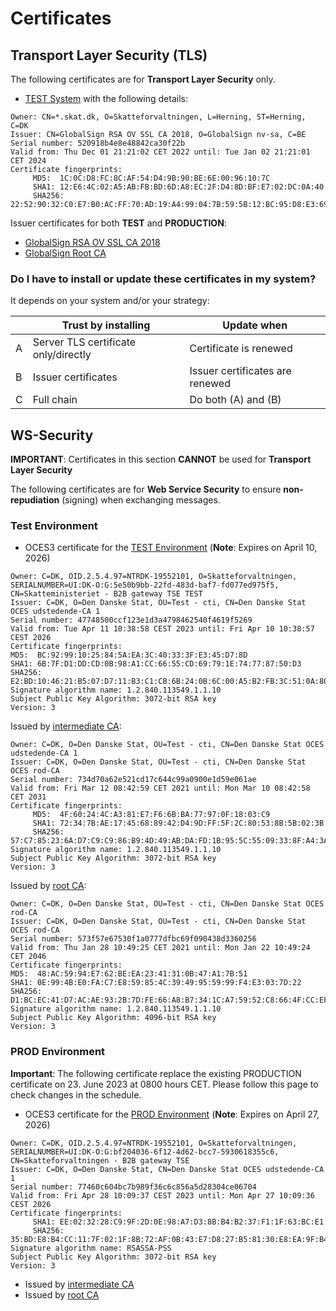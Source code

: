 # Certificates

## Transport Layer Security (TLS)

The following certificates are for **Transport Layer Security** only.

* [TEST System](/pem/tls/ssl-chain-0.pem) with the following details:

```
Owner: CN=*.skat.dk, O=Skatteforvaltningen, L=Herning, ST=Herning, C=DK
Issuer: CN=GlobalSign RSA OV SSL CA 2018, O=GlobalSign nv-sa, C=BE
Serial number: 520918b4e8e48842ca30f22b
Valid from: Thu Dec 01 21:21:02 CET 2022 until: Tue Jan 02 21:21:01 CET 2024
Certificate fingerprints:
	 MD5:  1C:0C:D8:FC:8C:AF:54:D4:9B:90:BE:6E:00:96:10:7C
	 SHA1: 12:E6:4C:02:A5:AB:FB:BD:6D:A8:EC:2F:D4:8D:BF:E7:02:DC:0A:40
	 SHA256: 22:52:90:32:C0:E7:B0:AC:FF:70:AD:19:A4:99:04:7B:59:5B:12:BC:95:D8:E3:69:1E:CC:52:66:A5:15:30:D2
```


Issuer certificates for both **TEST** and **PRODUCTION**:

* [GlobalSign RSA OV SSL CA 2018](/pem/tls/ssl-chain-1.pem)
* [GlobalSign Root CA](/pem/tls/ssl-chain-2.pem)

### Do I have to install or update these certificates in my system?

It depends on your system and/or your strategy:

|   | Trust by installing                  | Update when                     |
|---|--------------------------------------|---------------------------------|
| A | Server TLS certificate only/directly | Certificate is renewed          |
| B | Issuer certificates                  | Issuer certificates are renewed |
| C | Full chain                           | Do both (A) and (B)             |

## WS-Security

**IMPORTANT**: Certificates in this section **CANNOT** be used for **Transport Layer Security**

The following certificates are for **Web Service Security** to ensure **non-repudiation** (signing) when exchanging
messages.

### Test Environment

* OCES3 certificate for the [TEST Environment](/pem/ws-security/b2b-test-system.pem) (**Note**: Expires on April 10, 2026)

```
Owner: C=DK, OID.2.5.4.97=NTRDK-19552101, O=Skatteforvaltningen, SERIALNUMBER=UI:DK-O:G:5e50b9bb-22fd-483d-baf7-fd077ed975f5, CN=Skatteministeriet - B2B gateway TSE TEST
Issuer: C=DK, O=Den Danske Stat, OU=Test - cti, CN=Den Danske Stat OCES udstedende-CA 1
Serial number: 47748500ccf123e1d3a4798462540f4619f5269
Valid from: Tue Apr 11 10:38:58 CEST 2023 until: Fri Apr 10 10:38:57 CEST 2026
Certificate fingerprints:
MD5:  BC:92:99:10:25:84:5A:EA:3C:40:33:3F:E3:45:D7:8D
SHA1: 6B:7F:D1:DD:CD:0B:98:A1:CC:66:55:CD:69:79:1E:74:77:87:50:D3
SHA256: E2:BD:10:46:21:B5:07:D7:11:B3:C1:CB:6B:24:0B:6C:00:A5:B2:FB:3C:51:0A:80:E9:2B:57:24:70:3F:8E:DD
Signature algorithm name: 1.2.840.113549.1.1.10
Subject Public Key Algorithm: 3072-bit RSA key
Version: 3
```

Issued by [intermediate CA](/pem/ws-security/Den_Danske_Stat_OCES_udstedende_CA_1_Test_cti.pem):

```
Owner: C=DK, O=Den Danske Stat, OU=Test - cti, CN=Den Danske Stat OCES udstedende-CA 1
Issuer: C=DK, O=Den Danske Stat, OU=Test - cti, CN=Den Danske Stat OCES rod-CA
Serial number: 734d70a62e521cd17c644c99a0900e1d59e061ae
Valid from: Fri Mar 12 08:42:59 CET 2021 until: Mon Mar 10 08:42:58 CET 2031
Certificate fingerprints:
	 MD5:  4F:60:24:4C:A3:81:E7:F6:6B:BA:77:97:0F:18:03:C9
	 SHA1: 72:34:7B:AE:17:45:68:89:42:D4:9D:FF:5F:2C:80:53:8B:5B:02:3B
	 SHA256: 57:C7:85:23:6A:D7:C9:C9:86:B9:4D:49:AB:DA:FD:1B:95:5C:55:09:33:8F:A4:3A:7C:E0:D6:60:88:C8:AF:9B
Signature algorithm name: 1.2.840.113549.1.1.10
Subject Public Key Algorithm: 3072-bit RSA key
Version: 3

```

Issued by [root CA](/pem/ws-security/Den_Danske_Stat_OCES_rod_CA_Test_cti.pem):

```
Owner: C=DK, O=Den Danske Stat, OU=Test - cti, CN=Den Danske Stat OCES rod-CA
Issuer: C=DK, O=Den Danske Stat, OU=Test - cti, CN=Den Danske Stat OCES rod-CA
Serial number: 573f57e67530f1a0777dfbc69f090438d3360256
Valid from: Thu Jan 28 10:49:25 CET 2021 until: Mon Jan 22 10:49:24 CET 2046
Certificate fingerprints:
MD5:  48:AC:59:94:E7:62:BE:EA:23:41:31:0B:47:A1:7B:51
SHA1: 0E:99:4B:E0:FA:C7:E8:59:85:4C:39:49:95:59:99:F4:E3:03:7D:22
SHA256: D1:BC:EC:41:D7:AC:AE:93:2B:7D:FE:66:A8:B7:34:1C:A7:59:52:C8:66:4F:CC:EF:4C:4A:E2:15:0F:95:C5:EC
Signature algorithm name: 1.2.840.113549.1.1.10
Subject Public Key Algorithm: 4096-bit RSA key
Version: 3
```

### PROD Environment 

**Important**: The following certificate replace the existing PRODUCTION certificate on 23. June 2023 at 0800 hours CET. Please
follow this page to check changes in the schedule.

* OCES3 certificate for the [PROD Environment](/pem/ws-security/b2b-prod-system.pem) (**Note**: Expires on April 27, 2026)

```
Owner: C=DK, OID.2.5.4.97=NTRDK-19552101, O=Skatteforvaltningen, SERIALNUMBER=UI:DK-O:G:bf204036-6f12-4d62-bcc7-5930618355c6, CN=Skatteforvaltningen - B2B gateway TSE
Issuer: C=DK, O=Den Danske Stat, CN=Den Danske Stat OCES udstedende-CA 1
Serial number: 77460c604bc7b989f36c6c856a5d28304ce06704
Valid from: Fri Apr 28 10:09:37 CEST 2023 until: Mon Apr 27 10:09:36 CEST 2026
Certificate fingerprints:
	 SHA1: EE:02:32:28:C9:9F:2D:0E:98:A7:D3:8B:B4:B2:37:F1:1F:63:BC:E1
	 SHA256: 35:BD:E8:B4:CC:11:7F:02:1F:8B:72:AF:0B:43:E7:D8:27:B5:81:30:E8:EA:9F:B4:76:2B:A1:96:44:FC:28:A9
Signature algorithm name: RSASSA-PSS
Subject Public Key Algorithm: 3072-bit RSA key
Version: 3
```

* Issued by [intermediate CA](https://cms.nemlog-in.dk/media/fgqokbqr/oces-intermediate-ca-pem-cer.txt)
* Issued by [root CA](https://cms.nemlog-in.dk/media/fdalnwib/ocesrootca-cacert-pem-cer.txt)

